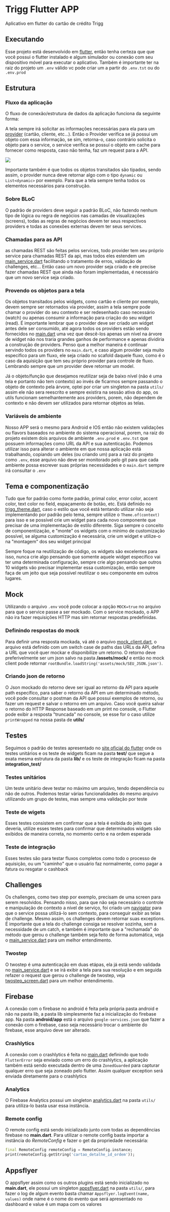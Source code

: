 # Trigg Flutter APP

Aplicativo em flutter do cartão de crédito Trigg

## Executando
Esse projeto está desenvolvido em [flutter](https://flutter.dev/docs), então tenha certeza que que você possui o flutter instalado e algum simulador ou conexão com seu dispositivo móvel para executar o aplicativo. Também é importante ter na raiz do projeto um `.env` válido vc pode criar um a partir do `.env.tst` ou do `.env.prod`

## Estrutura
### Fluxo da aplicação
O fluxo de conexão/estrutura de dados da aplicação funciona da seguinte forma:

A tela sempre irá solicitar as informações necessárias para ela para um [provider](https://pub.dev/packages/provider) (cartão, cliente, etc...). Então o Provider verifica se já possui um objeto com essa informação, se sim, retorna-o, caso contrário solicita o objeto para o service, o service verifica se possuí o objeto em cache para fornecer como resposta, caso não tenha, faz um request para a API.

![](assets/images/fluxograma.png)

Importante também é que todos os objetos transitados são tipados, sendo assim, o provider nunca deve retornar algo com o tipo `dynamic` ou `List<dynamic>` por exemplo.
Para que a tela sempre tenha todos os elementos necessários para construção.

### Sobre BLoC
O padrão de providers deve seguir a padrão BLoC, não fazendo nenhum tipo de lógica ou regra de negócios nas camadas de visualizações (screens), todas as regras de negócios devem ter seus respectivos providers e todas as conexões externas devem ter seus services.

### Chamadas para as API
as chamadas REST são feitas pelos services, todo provider tem seu próprio service para chamadas REST da api, mas todos eles estendem um [main_service.dart](lib/services/main_service.dart) facilitando o tratamento de erros, validação de challenges, etc...
Então caso um novo provider seja criado e ele precise fazer chamadas REST que ainda não foram implementadas, é necessário que um novo service seja criado.

### Provendo os objetos para a tela
Os objetos transitados pelos widgets, como cartão e cliente por exemplo, devem sempre ser retornados via provider, assim a tela sempre pode chamar o provider do seu contexto e ser redesenhado caso necessário (watch) ou apenas consumir a informação para criação do seu widget (read).
É importante lembrar que o provider deve ser criado um widget antes dele ser consumido, até agora todos os providers estão sendo fornecidos no [main.dart](lib/main.dart) uma vez que descê-los apenas um nível na árvore de widget não nos traria grandes ganhos de performance e apenas dividiria a construção de providers. Penso que a melhor maneira é continuar servindo todos os providers no `main.dart`, e caso algum provider seja muito especifico para um fluxo, ele seja criado no scafold daquele fluxo, como é o caso da aquisição que tem seu próprio provider para controle de fluxo. Lembrando sempre que um provider deve retornar um model.

Já o objeto/função que desejamos reutilizar seja de baixo nível (não é uma tela e portanto não tem contexto) ao invés de ficarmos sempre passando o objeto de contexto pela árvore, optei por criar um singleton na pasta `utils/` assim ele não sera reescrito e sempre existira na sessão ativa do app, os utils funcionam semelhantemente aos providers, porem, não dependem de contexto e não devem ser utilizados para retornar objetos as telas.

### Variáveis de ambiente
Nosso APP será o mesmo para Android e IOS então não existem validações ou flavors baseados no ambiente do sistema operacional, porem, na raiz do projeto existem dois arquivos de ambiente `.env.prod` e `.env.tst` que possuem informações como URL da API e sua autenticação. Podemos utilizar isso para alterar o ambiente em que nossa aplicação está trabalhando, copiando um deles (ou criando um) para a raiz do projeto como `.env`, esse arquivo não deve ser monitorado pelo git para que cada ambiente possa escrever suas próprias necessidades e o `main.dart` sempre irá consultar o `.env`

## Tema e componentização
Tudo que for padrão como fonte padrão, primal color, error color, accent color, text color no field, espaçamento de botão, etc. Está definido no [trigg_theme.dart](lib/widgets/trigg_theme.dart), caso o estilo que você está tentando utilizar não seja implementando por padrão pelo tema, sempre utilize o `Theme.of(context)` para isso e se possível crie um widget para cada novo componente que precisar de uma implementação de estilo diferente.
Siga sempre o conceito de componentização, e "monte" os widgets com o mínimo de customização possível, se alguma customização é necessária, crie um widget e utilize-o na "montagem" dos seu widget principal

Sempre foque na reutilização de código, os widgets são excelentes para isso, nunca crie algo pensando que somente aquele widget especifico vai ter uma determinada configuração, sempre crie algo pensando que outros 10 widgets vão precisar implementar essa customização, então sempre faça de um jeito que seja possível reutilizar o seu componente em outros lugares.

## Mock
Utilizando o arquivo `.env` você pode colocar a opção `MOCK=true` no arquivo para que o service passe a ser mockado. Com o service mockado, o APP não ira fazer requisições HTTP mas sim retornar respostas predefinidas.

### Definindo respostas do mock
Para definir uma resposta mockada, vá até o arquivo [mock_client.dart](lib/services/mock_client.dart), o arquivo está definido com um switch case de paths das URLs da API, defina a URL que você quer mockar e disponibilize um retorno. O retorno deve preferivelmente ser um json salvo na pasta **/assets/mock/** e então no mock client pode retornar `rootBundle.loadString('assets/mock/SEU_JSON.json')`.

### Criando json de retorno
O Json mockado do retorno deve ser igual ao retorno da API para aquele path específico, para saber o retorno da API em um determinado método, você pode consultar o postman da API que possuí exemplos de retorno, ou fazer um request e salvar o retorno em um arquivo. Caso você queira salvar o retorno do HTTP Response baseado em um print no console, o Flutter pode exibir a resposta "truncada" no console, se esse for o caso utilize `printWrapped` na nossa pasta de **utils/**

## Testes
Seguimos o padrão de testes apresentado no [site oficial do flutter](https://flutter.dev/docs/testing) onde os testes unitários e os teste de widgets ficam na pasta **test/** que segue a exata mesma estrutura da pasta **lib/** e os teste de integração ficam na pasta **integration_test/**

### Testes unitários
Um teste unitário deve testar no máximo um arquivo, tendo dependência ou não de outros. Podemos testar várias funcionalidades do mesmo arquivo utilizando um grupo de testes, mas sempre uma validação por teste

### Teste de wigets
Esses testes consistem em confirmar que a tela é exibida do jeito que deveria, utilize esses testes para confirmar que determinados widgets são exibidos de maneira correta, no momento certo e na ordem esperada

### Teste de integração
Esses testes são para testar fluxos completos como todo o processo de aquisição, ou um "caminho" que o usuário faz normalmente, como pagar a fatura ou resgatar o cashback

## Challenges
Os challenges, como two step por exemplo, precisam de uma screen para serem resolvidos. Pensando nisso, para que não seja necessário o controle e manipulação de contexto a nível de serviço, foi criado um [navigator](lib/utils/trigg_navigator.dart) para que o service possa utilizá-lo sem contexto, para conseguir exibir as telas de challenge. Mesmo assim, os challenges devem retornar suas exceptions. É importante que a tela do challenge consiga se resolver sozinha, sem a necessidade de um catch, e também é importante que a "rechamada" do método que gerou o challenge também seja feito de forma automática, veja o [main_service.dart](lib/services/main_service.dart) para um melhor entendimento.

### Twostep
O twostep é uma autenticação em duas etápas, ela já está sendo validada no [main_service.dart](lib/services/main_service.dart) e se irá exibir a tela para sua resolução e em seguida refazer o request que gerou o challenge de twostep, veja [twostep_screen.dart](lib/screens/twostep_screen.dart) para um melhor entendimento.

## Firebase
A conexão com o firebase no android é feita pela própria pasta android e não na pasta lib, a pasta lib simplesmente faz a inicialização do firebase app.
Na pasta **android/app** está o arquivo `google-services.json` que fazer a conexão com o firebase, caso seja necessário trocar o ambiente do firebase, esse arquivo deve ser alterado.

### Crashlytics
A conexão com o crashlytics é feita no [main.dart](lib/main.dart) definindo que todo `FlutterError` seja enviado como um erro do crashlytics, a aplicação também está sendo executada dentro de uma `ZonedGuarded` para capturar qualquer erro que seja zoneado pelo flutter. Assim qualquer exception será enviada diretamente para o crashlytics

### Analytics
O Firebase Analytics possui um singleton [analytics.dart](lib/utils/analytics.dart) na pasta `utils/` para utiliza-lo basta usar essa instância.

### Remote config
O remote config está sendo inicializado junto com todas as dependências firebase no **main.dart**.
Para utilizar o remote config basta importar a instância do *RemoteConfig* e fazer o get da propriedade necessária:
```dart
final RemoteConfig remoteConfig = RemoteConfig.instance;
print(remoteConfig.getString('cartao_detalhe_id_ordem'));
```

## Appsflyer
O appsflyer assim como os outros plugins está sendo inicializado no **main.dart**, ele possui um singleton [appsflyer.dart](lib/utils/appsflyer.dart) na pasta `utils/`, para fazer o log de algum evento basta chamar `Appsflyer.logEvent(name, values)` onde name é o nome do evento que será apresentado no dashboard e value é um mapa com os valores